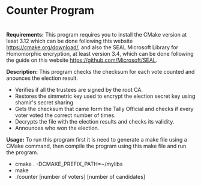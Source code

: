 # **Counter Program** <h1>

**Requirements:**
This program requires you to install the CMake version at least 3.12 which can
be done following this website https://cmake.org/download/, and also the SEAL
Microsoft Library for Homomorphic encryption, at least version 3.4, which can be
done following the guide on this website https://github.com/Microsoft/SEAL.

**Description:**
This program checks the checksum for each vote counted and anounces the election
result.
  * Verifies if all the trustees are signed by the root CA.
  * Restores the simmetric key used to encrypt the election secret key using
  shamir's secret sharing
  * Gets the checksum that came form the Tally Official and checks if every voter
  voted the correct number of times.
  * Decrypts the file with the election results and checks its validity.
  * Announces who won the election.

**Usage:**
To run this program first it is need to generate a make file using a CMake
command, then compile the program using this make file and run the program.
* cmake . -DCMAKE_PREFIX_PATH=~/mylibs
* make
* ./counter [number of voters] [number of candidates]
